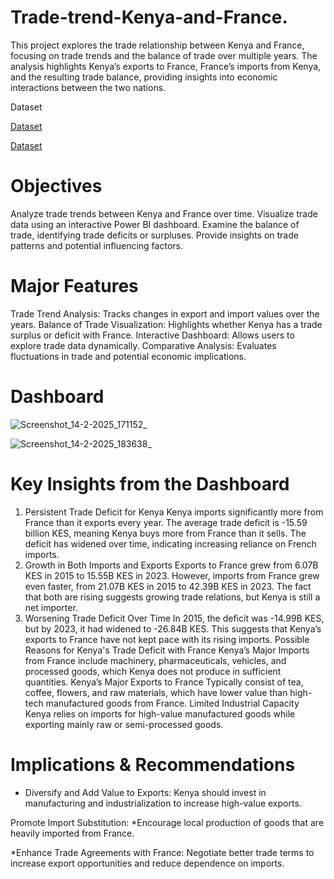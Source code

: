 # Trade-trend-Kenya-and-France.
This project explores the trade relationship between Kenya and France, focusing on trade trends and the balance of trade over multiple years. The analysis highlights Kenya’s exports to France, France’s imports from Kenya, and the resulting trade balance, providing insights into economic interactions between the two nations.

Dataset

<a href="https://github.com/nyambura-maker/Trade-trend-Kenya-and-France./blob/main/Trade_Map_-_Bilateral_trade_between_Kenya_and_France%20(2).xls">Dataset</a>

<a href="">Dataset</a>
#  Objectives
Analyze trade trends between Kenya and France over time.
Visualize trade data using an interactive Power BI dashboard.
Examine the balance of trade, identifying trade deficits or surpluses.
Provide insights on trade patterns and potential influencing factors.

# Major Features
Trade Trend Analysis: Tracks changes in export and import values over the years.
Balance of Trade Visualization: Highlights whether Kenya has a trade surplus or deficit with France.
Interactive Dashboard: Allows users to explore trade data dynamically.
Comparative Analysis: Evaluates fluctuations in trade and potential economic implications.
# Dashboard

![Screenshot_14-2-2025_171152_](https://github.com/user-attachments/assets/e26e85df-fa98-4015-ba23-23b89effd4e3)

![Screenshot_14-2-2025_183638_](https://github.com/user-attachments/assets/8ecbde3a-43dd-4bf5-aadb-d198f6c5b962)


# Key Insights from the Dashboard
1. Persistent Trade Deficit for Kenya
Kenya imports significantly more from France than it exports every year.
The average trade deficit is -15.59 billion KES, meaning Kenya buys more from France than it sells.
The deficit has widened over time, indicating increasing reliance on French imports.
2. Growth in Both Imports and Exports
Exports to France grew from 6.07B KES in 2015 to 15.55B KES in 2023.
However, imports from France grew even faster, from 21.07B KES in 2015 to 42.39B KES in 2023.
The fact that both are rising suggests growing trade relations, but Kenya is still a net importer.
3. Worsening Trade Deficit Over Time
In 2015, the deficit was -14.99B KES, but by 2023, it had widened to -26.84B KES.
This suggests that Kenya’s exports to France have not kept pace with its rising imports.
Possible Reasons for Kenya's Trade Deficit with France
Kenya’s Major Imports from France
include machinery, pharmaceuticals, vehicles, and processed goods, which Kenya does not produce in sufficient quantities.
Kenya’s Major Exports to France
Typically consist of tea, coffee, flowers, and raw materials, which have lower value than high-tech manufactured goods from France.
Limited Industrial Capacity
Kenya relies on imports for high-value manufactured goods while exporting mainly raw or semi-processed goods.

# Implications & Recommendations
* Diversify and Add Value to Exports:
Kenya should invest in manufacturing and industrialization to increase high-value exports.

 Promote Import Substitution:
*Encourage local production of goods that are heavily imported from France.

*Enhance Trade Agreements with France:
Negotiate better trade terms to increase export opportunities and reduce dependence on imports.

